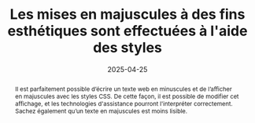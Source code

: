 ---
title: "Les mises en majuscules à des fins esthétiques sont effectuées à l'aide des styles"
abstract: "Il est parfaitement possible d’écrire un texte web en minuscules et de l’afficher en majuscules avec les styles CSS. De cette façon, il est possible de modifier cet affichage, et les technologies d'assistance pourront l'interpréter correctement. Sachez également qu’un texte en majuscules est moins lisible."
categories: 
    - "mise en forme"
agrege: O4187-E066
opquast: '4 187'
indiceebook: '066'
description: "Règle n°66"
before: "065"
weight: "66"
after: "067"
actif: '1'
layout: rules
date: 2025-04-25
tags: 
    - "accessibilité"
    - "Lisibilité"
objectif: 
    - "Permettre un copier-coller des contenus indépendamment de la mise en forme entièrement en majuscules."
    - "Faciliter l'adaptation de la mise en forme pour les utilisateurs ayant des difficultés de lecture des textes entièrement en majuscules."
Meo: 
    - "Saisir les contenus HTML en respectant l'usage typographique pour les majuscules (début de phrase, noms propres, etc.)."
    - "Utiliser la propriété CSS text-transform avec la valeur uppercase pour gérer les mises en majuscules décoratives."
Controle: 
    - "Copier les textes en majuscule et les coller dans un traitement de texte, les majuscules décoratives devraient apparaître en minuscule."
    - "Vérifier que l'usage des majuscules respecte le cadre des conventions typographiques de la langue utilisée. Par exemple&nbsp;: les sigles ou noms d'autrices ou l'auteurs dans une bibliographie peuvent être en majuscules."
epubcheck: 
ace: 
humancheck: true
ReadiumGoToolkit: 
Source: 
    - "Opquast"
Referentiel: 
    - "[Web Content Accessibility Guidelines (WCAG)](https://www.w3.org/WAI/standards-guidelines/wcag/)"
steps: 
    - "Projet éditorial"
    - "Production numérique"
---
